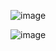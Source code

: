 

![image](https://github.com/user-attachments/assets/cf3cebbb-5c9f-4269-b83c-02a777039597)

![image](https://github.com/user-attachments/assets/3e31c31a-d976-4698-bef5-ce19c439ac1d)


